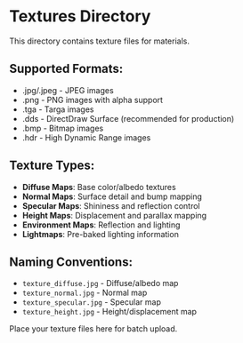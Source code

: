 # Textures Directory

This directory contains texture files for materials.

## Supported Formats:
- .jpg/.jpeg - JPEG images
- .png - PNG images with alpha support
- .tga - Targa images
- .dds - DirectDraw Surface (recommended for production)
- .bmp - Bitmap images
- .hdr - High Dynamic Range images

## Texture Types:
- **Diffuse Maps**: Base color/albedo textures
- **Normal Maps**: Surface detail and bump mapping
- **Specular Maps**: Shininess and reflection control  
- **Height Maps**: Displacement and parallax mapping
- **Environment Maps**: Reflection and lighting
- **Lightmaps**: Pre-baked lighting information

## Naming Conventions:
- `texture_diffuse.jpg` - Diffuse/albedo map
- `texture_normal.jpg` - Normal map
- `texture_specular.jpg` - Specular map
- `texture_height.jpg` - Height/displacement map

Place your texture files here for batch upload.